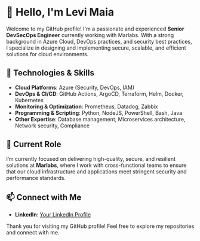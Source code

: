# 👋 Hello, I'm Levi Maia

Welcome to my GitHub profile! I'm a passionate and experienced **Senior DevSecOps Engineer** currently working with Marlabs. With a strong background in Azure Cloud, DevOps practices, and security best practices, I specialize in designing and implementing secure, scalable, and efficient solutions for cloud environments.

## 🔧 Technologies & Skills
- **Cloud Platforms**: Azure (Security, DevOps, IAM)
- **DevOps & CI/CD**: GitHub Actions, ArgoCD, Terraform, Helm, Docker, Kubernetes
- **Monitoring & Optimization**: Prometheus, Datadog, Zabbix
- **Programming & Scripting**: Python, NodeJS, PowerShell, Bash, Java
- **Other Expertise**: Database management, Microservices architecture, Network security, Compliance

## 💼 Current Role
I’m currently focused on delivering high-quality, secure, and resilient solutions at **Marlabs**, where I work with cross-functional teams to ensure that our cloud infrastructure and applications meet stringent security and performance standards.

## 📫 Connect with Me
- **LinkedIn**: [Your LinkedIn Profile](https://www.linkedin.com/in/levi2m)

Thank you for visiting my GitHub profile! Feel free to explore my repositories and connect with me.
